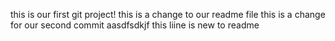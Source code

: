 this is our first git project!
this is a change to our readme file
this is a change for our second commit
aasdfsdkjf
this liine is new to readme
